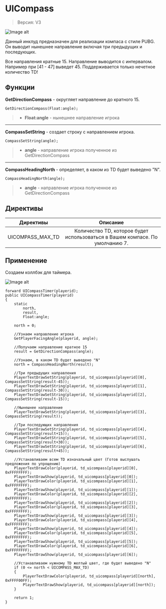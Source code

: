 # UICompass 
> Версия: V3

![Image alt](http://tscars.narod.ru/p-w/new/N.png)

Данный инклуд предназначен для реализации компаса с стиле PUBG. Он выводит нынешнее направление включая три предыдущих и последующих. 

Все направления кратные 15. Направление выводится с интервалом. Например при [41 - 47] выведет 45. Поддерживается только нечетное количество TD!

Функции
---------
**GetDirectionCompass** - округляет направление до кратного 15.
```pawn
GetDirectionCompass(Float:angle);
```
> * **Float:angle** - нынешнее направление игрока
---------
**CompassSetString** - создает строку с направлением игрока.
```pawn
CompassSetString(angle);
```
> * **angle** - направление игрока полученное из GetDirectionCompass
---------
**CompassHeadingNorth** - определяет, в каком из TD будет выведено "N".
```pawn
CompassHeadingNorth(angle);
```
> * **angle** - направление игрока полученное из GetDirectionCompass

Директивы
---------
|Директивы|Описание|
|:-:|:-:|
|UICOMPASS_MAX_TD|Количество TD, которое будет использоваться в Вашем компасе. По умолчанию 7.|

Применение
---------
Создаем коллбэк для таймера.

![Image alt](http://tscars.narod.ru/p-w/new/compass.png)

```pawn
forward UICompassTimer(playerid);
public UICompassTimer(playerid)
{
    static
        north,
        result,
        Float:angle;

    north = 0;

    //Узнаем направление игрока
    GetPlayerFacingAngle(playerid, angle);

    //Получаем направление кратное 15
    result = GetDirectionCompass(angle);

    //Узнаем, в каком TD будет выведено "N"
    north = CompassHeadingNorth(result);

    //Три предыдущих направления
    PlayerTextDrawSetString(playerid, td_uicompass[playerid][0], CompassSetString(result-45));
    PlayerTextDrawSetString(playerid, td_uicompass[playerid][1], CompassSetString(result-30));
    PlayerTextDrawSetString(playerid, td_uicompass[playerid][2], CompassSetString(result-15));

    //Нынешнее направление
    PlayerTextDrawSetString(playerid, td_uicompass[playerid][3], CompassSetString(result));

    //Три последующих направления
    PlayerTextDrawSetString(playerid, td_uicompass[playerid][4], CompassSetString(result+15));
    PlayerTextDrawSetString(playerid, td_uicompass[playerid][5], CompassSetString(result+30));
    PlayerTextDrawSetString(playerid, td_uicompass[playerid][6], CompassSetString(result+45));

    //Устанавливаем всем TD изначальный цвет (Готов выслушать предложения по упрощению)
    PlayerTextDrawColor(playerid, td_uicompass[playerid][0], 0xFFFFFFFF);
    PlayerTextDrawShow(playerid, td_uicompass[playerid][0]);
    PlayerTextDrawColor(playerid, td_uicompass[playerid][1], 0xFFFFFFFF);
    PlayerTextDrawShow(playerid, td_uicompass[playerid][1]);
    PlayerTextDrawColor(playerid, td_uicompass[playerid][2], 0xFFFFFFFF);
    PlayerTextDrawShow(playerid, td_uicompass[playerid][2]);
    PlayerTextDrawColor(playerid, td_uicompass[playerid][3], 0xFFFFFFFF);
    PlayerTextDrawShow(playerid, td_uicompass[playerid][3]);
    PlayerTextDrawColor(playerid, td_uicompass[playerid][4], 0xFFFFFFFF);
    PlayerTextDrawShow(playerid, td_uicompass[playerid][4]);
    PlayerTextDrawColor(playerid, td_uicompass[playerid][5], 0xFFFFFFFF);
    PlayerTextDrawShow(playerid, td_uicompass[playerid][5]);
    PlayerTextDrawColor(playerid, td_uicompass[playerid][6], 0xFFFFFFFF);
    PlayerTextDrawShow(playerid, td_uicompass[playerid][6]);
    
    //Устанавливаем нужному TD желтый цвет, где будет выведено "N"
    if (0 <= north < UICOMPASS_MAX_TD)
    {
        PlayerTextDrawColor(playerid, td_uicompass[playerid][north], 0xFFFF00FF);
        PlayerTextDrawShow(playerid, td_uicompass[playerid][north]);
    }

    return 1;
}
```
